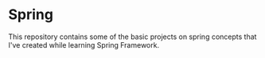 # Spring
This repository contains some of the basic projects on spring concepts that I've created while learning Spring Framework.
